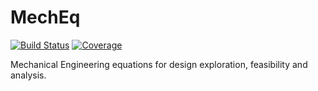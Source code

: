 # MechEq

[![Build Status](https://github.com/tim-au/MechEq.jl/actions/workflows/CI.yml/badge.svg?branch=main)](https://github.com/tim-au/MechEq.jl/actions/workflows/CI.yml?query=branch%3Amain)
[![Coverage](https://codecov.io/gh/tim-au/MechEq.jl/branch/main/graph/badge.svg)](https://codecov.io/gh/tim-au/MechEq.jl)

Mechanical Engineering equations for design exploration, feasibility and analysis.